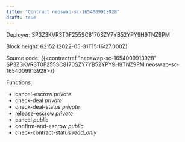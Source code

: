 ```yaml
---
title: "Contract neoswap-sc-1654009913928"
draft: true
---
```

Deployer: SP3Z3KVR3T0F255SC8170SZY7YB52YPY9H9TNZ9PM


 



Block height: 62152 (2022-05-31T15:16:27.000Z)

Source code: {{<contractref "neoswap-sc-1654009913928" SP3Z3KVR3T0F255SC8170SZY7YB52YPY9H9TNZ9PM neoswap-sc-1654009913928>}}

Functions:

* cancel-escrow _private_
* check-deal _private_
* check-deal-status _private_
* release-escrow _private_
* cancel _public_
* confirm-and-escrow _public_
* check-contract-status _read_only_
